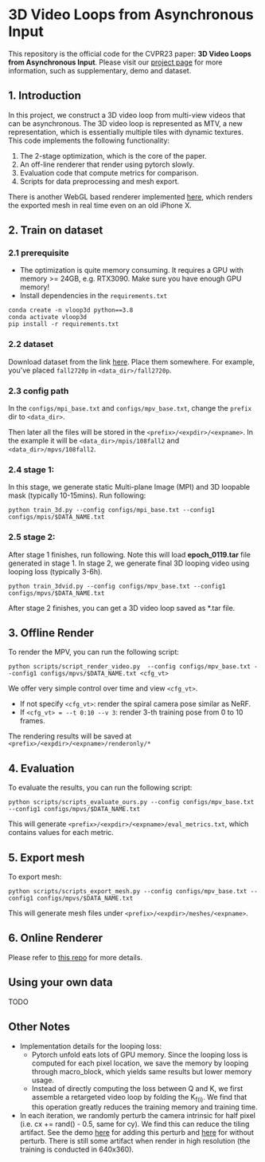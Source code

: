 # 3D Video Loops from Asynchronous Input
This repository is the official code for the CVPR23 paper: **3D Video Loops from Asynchronous Input**. Please visit our [project page](https://limacv.github.io/VideoLoop3D_web/) for more information, such as supplementary, demo and dataset.

## 1. Introduction
In this project, we construct a 3D video loop from multi-view videos that can be asynchronous. The 3D video loop is represented as MTV, a new representation, which is essentially multiple tiles with dynamic textures. This code implements the following functionality: 

1. The 2-stage optimization, which is the core of the paper.
2. An off-line renderer that render using pytorch slowly.
3. Evaluation code that compute metrics for comparison.
4. Scripts for data preprocessing and mesh export.

There is another WebGL based renderer implemented [here](https://github.com/limacv/VideoLoopUI), which renders the exported mesh in real time even on an old iPhone X.

## 2. Train on dataset

### 2.1 prerequisite

- The optimization is quite memory consuming. It requires a GPU with memory >= 24GB, e.g. RTX3090. Make sure you have enough GPU memory!
- Install dependencies in the ```requirements.txt```
```
conda create -n vloop3d python==3.8
conda activate vloop3d
pip install -r requirements.txt
```

### 2.2 dataset
Download dataset from the link [here](https://hkustconnect-my.sharepoint.com/:f:/g/personal/lmaag_connect_ust_hk/EiZnIyUYmJdLpQ5hiLtkz8IBfAyeoUiXHt5H0-pFgzV9cg?e=OBNIas). Place them somewhere. For example, you've placed ```fall2720p``` in ```<data_dir>/fall2720p```.

### 2.3 config path
In the ```configs/mpi_base.txt``` and ```configs/mpv_base.txt```, change the ```prefix``` dir to ```<data_dir>```. 

Then later all the files will be stored in the ```<prefix>/<expdir>/<expname>```. In the example it will be ```<data_dir>/mpis/108fall2``` and ```<data_dir>/mpvs/108fall2```.

### 2.4 stage 1:
In this stage, we generate static Multi-plane Image (MPI) and 3D loopable mask (typically 10-15mins).
Run following:
```
python train_3d.py --config configs/mpi_base.txt --config1 configs/mpis/$DATA_NAME.txt
```

### 2.5 stage 2:
After stage 1 finishes, run following. Note this will load **epoch_0119.tar** file generated in stage 1. In stage 2, we generate final 3D looping video using looping loss (typically 3-6h).
```
python train_3dvid.py --config configs/mpv_base.txt --config1 configs/mpvs/$DATA_NAME.txt
```

After stage 2 finishes, you can get a 3D video loop saved as *.tar file.

## 3. Offline Render
To render the MPV, you can run the following script:
```
python scripts/script_render_video.py  --config configs/mpv_base.txt --config1 configs/mpvs/$DATA_NAME.txt <cfg_vt>
```
We offer very simple control over time and view ```<cfg_vt>```.
- If not specify ```<cfg_vt>```: render the spiral camera pose similar as NeRF.
- If ```<cfg_vt> = --t 0:10 --v 3```: render 3-th training pose from 0 to 10 frames. 

The rendering results will be saved at ```<prefix>/<expdir>/<expname>/renderonly/*```

## 4. Evaluation
To evaluate the results, you can run the following script:
```
python scripts/scripts_evaluate_ours.py --config configs/mpv_base.txt --config1 configs/mpvs/$DATA_NAME.txt
```
This will generate ```<prefix>/<expdir>/<expname>/eval_metrics.txt```, which contains values for each metric. 

## 5. Export mesh

To export mesh:
```
python scripts/scripts_export_mesh.py --config configs/mpv_base.txt --config1 configs/mpvs/$DATA_NAME.txt
```
This will generate mesh files under ```<prefix>/<expdir>/meshes/<expname>```. 

## 6. Online Renderer

Please refer to [this repo](https://github.com/limacv/VideoLoopUI) for more details.

## Using your own data

TODO

## Other Notes

- Implementation details for the looping loss:
    - Pytorch unfold eats lots of GPU memory. Since the looping loss is computed for each pixel location, we save the memory by looping through macro_block, which yields same results but lower memory usage.
    - Instead of directly computing the loss between Q and K, we first assemble a retargeted video loop by folding the K<sub>f(i)</sub>. We find that this operation greatly reduces the training memory and training time.
- In each iteration, we randomly perturb the camera intrinsic for half pixel (i.e. cx += rand() - 0.5, same for cy). We find this can reduce the tiling artifact. See the demo [here](https://limacv.github.io/VideoLoopUI/?dataurl=assets/ustfall1_tiling) for adding this perturb and [here](https://limacv.github.io/VideoLoopUI/?dataurl=assets/ustfall1) for without perturb. There is still some artifact when render in high resolution (the training is conducted in 640x360).